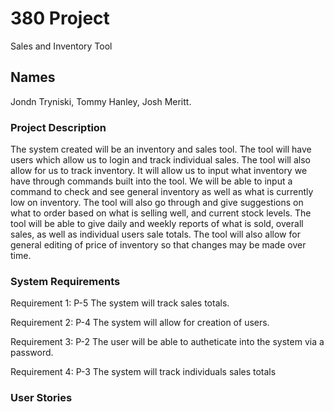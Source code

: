 # 380 Project
Sales and Inventory Tool

## Names
Jondn Tryniski,
Tommy Hanley,
Josh Meritt.

### Project Description
The system created will be an inventory and sales tool. The tool will have users which allow us to login and track individual sales. The tool will also allow for us to track inventory. It will allow us to input what inventory we have through commands built into the tool. We will be able to input a command to check and see general inventory as well as what is currently low on inventory. The tool will also go through and give suggestions on what to order based on what is selling well, and current stock levels. The tool will be able to give daily and weekly reports of what is sold, overall sales, as well as individual users sale totals. The tool will also allow for general editing of price of inventory so that changes may be made over time.

### System Requirements
Requirement 1: P-5 The system will track sales totals.

Requirement 2: P-4 The system will allow for creation of users.

Requirement 3: P-2 The user will be able to autheticate into the system via a password.

Requirement 4: P-3 The system will track individuals sales totals


### User Stories


